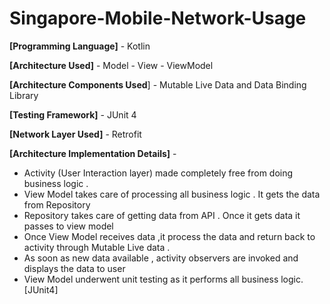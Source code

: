 # Singapore-Mobile-Network-Usage


**[Programming Language]** - Kotlin

**[Architecture Used]** - Model - View - ViewModel 

**[Architecture Components Used**] - Mutable Live Data and Data Binding Library

**[Testing Framework]** - JUnit 4 

**[Network Layer Used]** - Retrofit 


**[Architecture Implementation Details]** - 
- Activity (User Interaction layer) made completely free from doing business logic .
- View Model takes care of processing all business logic . It gets the data from Repository 
- Repository takes care of getting data from API . Once it gets data it passes to view model 
- Once View Model receives data ,it process the data and return back to activity through Mutable Live data .
- As soon as new data available , activity observers are invoked and displays the data to user 
- View Model underwent unit testing as it performs all business logic.[JUnit4]
